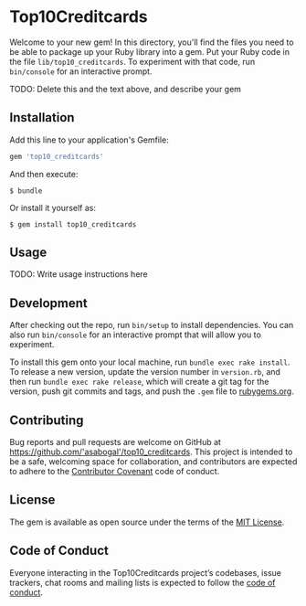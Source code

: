 # Top10Creditcards

Welcome to your new gem! In this directory, you'll find the files you need to be able to package up your Ruby library into a gem. Put your Ruby code in the file `lib/top10_creditcards`. To experiment with that code, run `bin/console` for an interactive prompt.

TODO: Delete this and the text above, and describe your gem

## Installation

Add this line to your application's Gemfile:

```ruby
gem 'top10_creditcards'
```

And then execute:

    $ bundle

Or install it yourself as:

    $ gem install top10_creditcards

## Usage

TODO: Write usage instructions here

## Development

After checking out the repo, run `bin/setup` to install dependencies. You can also run `bin/console` for an interactive prompt that will allow you to experiment.

To install this gem onto your local machine, run `bundle exec rake install`. To release a new version, update the version number in `version.rb`, and then run `bundle exec rake release`, which will create a git tag for the version, push git commits and tags, and push the `.gem` file to [rubygems.org](https://rubygems.org).

## Contributing

Bug reports and pull requests are welcome on GitHub at https://github.com/'asabogal'/top10_creditcards. This project is intended to be a safe, welcoming space for collaboration, and contributors are expected to adhere to the [Contributor Covenant](http://contributor-covenant.org) code of conduct.

## License

The gem is available as open source under the terms of the [MIT License](https://opensource.org/licenses/MIT).

## Code of Conduct

Everyone interacting in the Top10Creditcards project’s codebases, issue trackers, chat rooms and mailing lists is expected to follow the [code of conduct](https://github.com/'asabogal'/top10_creditcards/blob/master/CODE_OF_CONDUCT.md).
